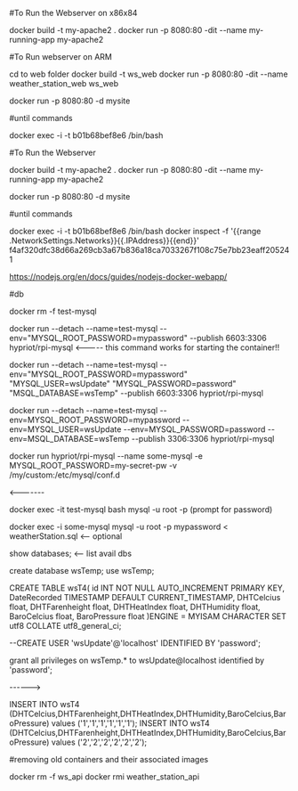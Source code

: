 #To Run the Webserver on x86x84

docker build -t my-apache2 .
docker run -p 8080:80 -dit --name my-running-app my-apache2

#To Run webserver on ARM

cd to web folder
docker build -t ws_web
docker run -p 8080:80 -dit --name weather_station_web ws_web


docker run -p 8080:80 -d mysite

#until commands

docker exec -i -t b01b68bef8e6 /bin/bash








#To Run the Webserver

docker build -t my-apache2 .
docker run -p 8080:80 -dit --name my-running-app my-apache2


docker run -p 8080:80 -d mysite

#until commands

docker exec -i -t b01b68bef8e6 /bin/bash
docker inspect -f '{{range .NetworkSettings.Networks}}{{.IPAddress}}{{end}}' f4af320dfc38d66a269cb3a67b836a18ca7033267f108c75e7bb23eaff205241

https://nodejs.org/en/docs/guides/nodejs-docker-webapp/



#db 

docker rm -f test-mysql

docker run --detach --name=test-mysql --env="MYSQL_ROOT_PASSWORD=mypassword" --publish 6603:3306 hypriot/rpi-mysql     <----- this command works for starting the container!!

docker run --detach --name=test-mysql --env="MYSQL_ROOT_PASSWORD=mypassword" "MYSQL_USER=wsUpdate" "MYSQL_PASSWORD=password" "MSQL_DATABASE=wsTemp" --publish 6603:3306 hypriot/rpi-mysql


docker run --detach --name=test-mysql --env=MYSQL_ROOT_PASSWORD=mypassword --env=MYSQL_USER=wsUpdate --env=MYSQL_PASSWORD=password --env=MSQL_DATABASE=wsTemp --publish 3306:3306 hypriot/rpi-mysql

docker run hypriot/rpi-mysql --name some-mysql  -e MYSQL_ROOT_PASSWORD=my-secret-pw  -v /my/custom:/etc/mysql/conf.d

<-------

docker exec -it test-mysql bash
mysql -u root -p  (prompt for password)

docker exec -i some-mysql mysql -u root -p mypassword < weatherStation.sql <-- optional


show databases; <-- list avail dbs

create database wsTemp;
use wsTemp;

CREATE TABLE wsT4(
    id INT NOT NULL AUTO_INCREMENT PRIMARY KEY,
    DateRecorded TIMESTAMP DEFAULT CURRENT_TIMESTAMP,
    DHTCelcius float,
    DHTFarenheight float,
    DHTHeatIndex float,
    DHTHumidity float,
    BaroCelcius float,
    BaroPressure float
   )ENGINE = MYISAM CHARACTER SET utf8 COLLATE utf8_general_ci;    


--CREATE USER 'wsUpdate'@'localhost' IDENTIFIED BY 'password';

grant all privileges on wsTemp.* to wsUpdate@localhost identified by 'password';

  ------>

  
INSERT INTO wsT4 (DHTCelcius,DHTFarenheight,DHTHeatIndex,DHTHumidity,BaroCelcius,BaroPressure) values ('1','1','1','1','1','1');
INSERT INTO wsT4 (DHTCelcius,DHTFarenheight,DHTHeatIndex,DHTHumidity,BaroCelcius,BaroPressure) values ('2','2','2','2','2','2');


#removing old containers and their associated images

docker rm -f ws_api
docker rmi weather_station_api